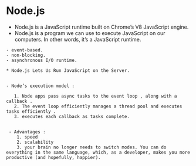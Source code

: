 # Node.js
   * Node.js is a JavaScript runtime built on Chrome’s V8 JavaScript engine.
   * Node.js is a program we can use to execute JavaScript on our computers. In other words, it’s a JavaScript runtime.

    - event-based.
    - non-blocking.
    - asynchronous I/O runtime.

    * Node.js Lets Us Run JavaScript on the Server.


    - Node’s execution model :
    
       1. Node apps pass async tasks to the event loop , along with a callback .
       2. The event loop efficiently manages a thread pool and executes tasks efficiently .
       3. executes each callback as tasks complete.


     - Advantages :
        1. speed 
        2. scalability
        3. your brain no longer needs to switch modes. You can do everything in the same language, which, as a developer, makes you more productive (and hopefully, happier). 




